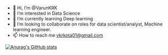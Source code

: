 - 👋 Hi, I’m @VarunKRK
- 👀 I’m interested in Data Science
- 🌱 I’m currently learning Deep learning
- 💞️ I’m looking to collaborate on roles for data scientist/analyst, Machine learning engineer.
- 📫 How to reach me vkrkota01@gmail.com

<!---
VarunKRK/VarunKRK is a ✨ special ✨ repository because its `README.md` (this file) appears on your GitHub profile.
You can click the Preview link to take a look at your changes.
--->
[![Anurag's GitHub stats](https://github-readme-stats.vercel.app/api?username=VarunKRK)](https://github.com/anuraghazra/github-readme-stats)

